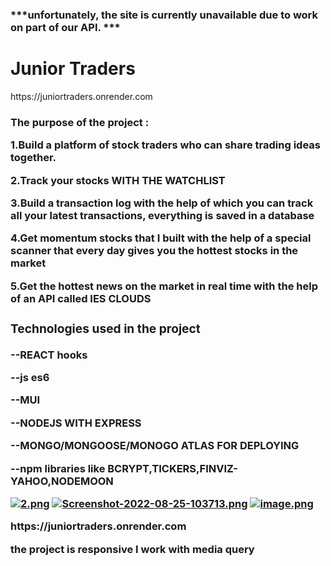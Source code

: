 <h3>***unfortunately, the site is currently unavailable due to work on part of our API. ***</h3>
<h1> Junior Traders </h1>

<p> https://juniortraders.onrender.com </p>

<h3>The purpose of the project : <h/3>

<p>1.Build a platform of stock traders who can share trading ideas together. </p>
<p>2.Track your stocks WITH THE WATCHLIST </p>
<p>3.Build a transaction log with the help of which you can track all your latest transactions, everything is saved in a database </p>
<p>4.Get momentum stocks that I built with the help of a special scanner that every day gives you the hottest stocks in the market </p>
<p>5.Get the hottest news on the market in real time with the help of an API called IES CLOUDS </p>


<h3>Technologies used in the project </h3>

<p>--REACT hooks  </p>
<p>--js es6 </p>
<p>--MUI </p>
<p>--NODEJS WITH EXPRESS</p>
<p>--MONGO/MONGOOSE/MONOGO ATLAS FOR DEPLOYING</p>
<p>--npm libraries like BCRYPT,TICKERS,FINVIZ-YAHOO,NODEMOON</p>
  


[![2.png](https://i.postimg.cc/63W8jwt6/2.png)](https://postimg.cc/f3PWyGV1)
[![Screenshot-2022-08-25-103713.png](https://i.postimg.cc/zBQqC1fc/Screenshot-2022-08-25-103713.png)](https://postimg.cc/7Ggv4d03)
[![image.png](https://i.postimg.cc/L4r1ScVD/image.png)](https://postimg.cc/5jS0qkTQ)

<p> https://juniortraders.onrender.com </p>

<p>the project is responsive I work with media query </p>


